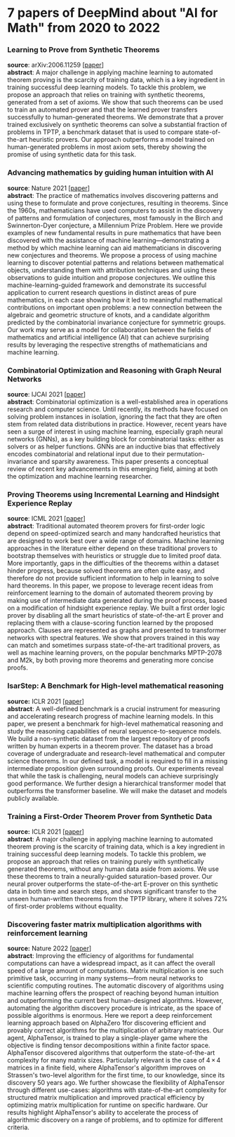# 7 papers of DeepMind about "AI for Math" from 2020 to 2022

### Learning to Prove from Synthetic Theorems
**source**: arXiv:2006.11259 [[paper](https://arxiv.org/pdf/2006.11259.pdf)]  
**abstract**: A major challenge in applying machine learning to automated theorem proving is the scarcity of training data, which is a key ingredient in training successful deep learning models. To tackle this problem, we propose an approach that relies on training with synthetic theorems, generated from a set of axioms. We show that such theorems can be used to train an automated prover and that the learned prover transfers successfully to human-generated theorems. We demonstrate that a prover trained exclusively on synthetic theorems can solve a substantial fraction of problems in TPTP, a benchmark dataset that is used to compare state-of-the-art heuristic provers. Our approach outperforms a model trained on human-generated problems in most axiom sets, thereby showing the promise of using synthetic data for this task.  

### Advancing mathematics by guiding human intuition with AI
**source**: Nature 2021 [[paper](https://www.nature.com/articles/s41586-021-04086-x.pdf)]  
**abstract**: The practice of mathematics involves discovering patterns and using these to formulate and prove conjectures, resulting in theorems. Since the 1960s, mathematicians have used computers to assist in the discovery of patterns and formulation of conjectures, most famously in the Birch and Swinnerton-Dyer conjecture, a Millennium Prize Problem. Here we provide examples of new fundamental results in pure mathematics that have been discovered with the assistance of machine learning—demonstrating a method by which machine learning can aid mathematicians in discovering new conjectures and theorems. We propose a process of using machine learning to discover potential patterns and relations between mathematical objects, understanding them with attribution techniques and using these observations to guide intuition and propose conjectures. We outline this machine-learning-guided framework and demonstrate its successful application to current research questions in distinct areas of pure mathematics, in each case showing how it led to meaningful mathematical contributions on important open problems: a new connection between the algebraic and geometric structure of knots, and a candidate algorithm predicted by the combinatorial invariance conjecture for symmetric groups. Our work may serve as a model for collaboration between the fields of mathematics and artificial intelligence (AI) that can achieve surprising results by leveraging the respective strengths of mathematicians and machine learning.

### Combinatorial Optimization and Reasoning with Graph Neural Networks
**source**: IJCAI 2021 [[paper](https://arxiv.org/pdf/2102.09544.pdf)]  
**abstract**: Combinatorial optimization is a well-established area in operations research and computer science. Until recently, its methods have focused on solving problem instances in isolation, ignoring the fact that they are often stem from related data distributions in practice. However, recent years have seen a surge of interest in using machine learning, especially graph neural networks (GNNs), as a key building block for combinatorial tasks: either as solvers or as helper functions. GNNs are an inductive bias that effectively encodes combinatorial and relational input due to their permutation-invariance and sparsity awareness. This paper presents a conceptual review of recent key advancements in this emerging field, aiming at both the optimization and machine learning researcher.

### Proving Theorems using Incremental Learning and Hindsight Experience Replay
**source**: ICML 2021 [[paper](https://arxiv.org/pdf/2112.10664.pdf)]  
**abstract**: Traditional automated theorem provers for first-order logic depend on speed-optimized search and many handcrafted heuristics that are designed to work best over a wide range of domains. Machine learning approaches in the literature either depend on these traditional provers to bootstrap themselves with heuristics or struggle due to limited proof data. More importantly, gaps in the difficulties of the theorems within a dataset hinder progress, because solved theorems are often quite easy, and therefore do not provide sufficient information to help in learning to solve hard theorems. In this paper, we propose to leverage recent ideas from reinforcement learning to the domain of automated theorem proving by making use of intermediate data generated during the proof process, based on a modification of hindsight experience replay. We built a first order logic prover by disabling all the smart heuristics of state-of-the-art E prover and replacing them with a clause-scoring function learned by the proposed approach. Clauses are represented as graphs and presented to transformer networks with spectral features. We show that provers trained in this way can match and sometimes surpass state-of-the-art traditional provers, as well as machine learning provers, on the popular benchmarks MPTP-2078 and M2k, by both proving more theorems and generating more concise proofs.

### IsarStep: A Benchmark for High-level mathematical reasoning
**source:** ICLR 2021 [[paper](https://openreview.net/pdf?id=Pzj6fzU6wkj)]  
**abstract**: A well-defined benchmark is a crucial instrument for measuring and accelerating research progress of machine learning models. In this paper, we present a benchmark for high-level mathematical reasoning and study the reasoning capabilities of neural sequence-to-sequence models. We build a non-synthetic dataset from the largest repository of proofs written by human experts in a theorem prover. The dataset has a broad coverage of undergraduate and research-level mathematical and computer science theorems. In our defined task, a model is required to fill in a missing intermediate proposition given surrounding proofs. Our experiments reveal that while the task is challenging, neural models can achieve surprisingly good performance. We further design a hierarchical transformer model that outperforms the transformer baseline. We will make the dataset and models publicly available.

### Training a First-Order Theorem Prover from Synthetic Data
**source:** ICLR 2021 [[paper](https://arxiv.org/pdf/2103.03798.pdf)]  
**abstract**: A major challenge in applying machine learning to automated theorem proving is the scarcity of training data, which is a key ingredient in training successful deep learning models. To tackle this problem, we propose an approach that relies on training purely with synthetically generated theorems, without any human data aside from axioms. We use these theorems to train a neurally-guided saturation-based prover. Our neural prover outperforms the state-of-the-art E-prover on this synthetic data in both time and search steps, and shows significant transfer to the unseen human-written theorems from the TPTP library, where it solves 72% of first-order problems without equality.

### Discovering faster matrix multiplication algorithms with reinforcement learning
**source:** Nature 2022 [[paper](https://www.nature.com/articles/s41586-022-05172-4.pdf)]  
**abstract**: Improving the efficiency of algorithms for fundamental computations can have a widespread impact, as it can affect the overall speed of a large amount of computations. Matrix multiplication is one such primitive task, occurring in many systems—from neural networks to scientific computing routines. The automatic discovery of algorithms using machine learning offers the prospect of reaching beyond human intuition and outperforming the current best human-designed algorithms. However, automating the algorithm discovery procedure is intricate, as the space of possible algorithms is enormous. Here we report a deep reinforcement learning approach based on AlphaZero 1for discovering efficient and provably correct algorithms for the multiplication of arbitrary matrices. Our agent, AlphaTensor, is trained to play a single-player game where the objective is finding tensor decompositions within a finite factor space. AlphaTensor discovered algorithms that outperform the state-of-the-art complexity for many matrix sizes. Particularly relevant is the case of 4 × 4 matrices in a finite field, where AlphaTensor's algorithm improves on Strassen's two-level algorithm for the first time, to our knowledge, since its discovery 50 years ago. We further showcase the flexibility of AlphaTensor through different use-cases: algorithms with state-of-the-art complexity for structured matrix multiplication and improved practical efficiency by optimizing matrix multiplication for runtime on specific hardware. Our results highlight AlphaTensor's ability to accelerate the process of algorithmic discovery on a range of problems, and to optimize for different criteria.